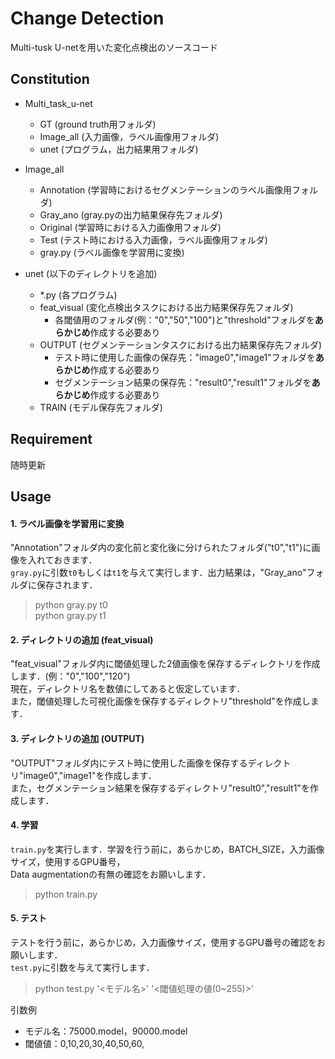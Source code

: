 # Change Detection
Multi-tusk U-netを用いた変化点検出のソースコード

## Constitution
* Multi_task_u-net
  * GT (ground truth用フォルダ)
  * Image_all (入力画像，ラベル画像用フォルダ)
  * unet (プログラム，出力結果用フォルダ)
  
* Image_all
  * Annotation (学習時におけるセグメンテーションのラベル画像用フォルダ)
  * Gray_ano (gray.pyの出力結果保存先フォルダ)
  * Original (学習時における入力画像用フォルダ)
  * Test (テスト時における入力画像，ラベル画像用フォルダ)
  * gray.py (ラベル画像を学習用に変換)
  
* unet (以下のディレクトリを追加)
  * *.py (各プログラム)
  * feat_visual (変化点検出タスクにおける出力結果保存先フォルダ)
    * 各閾値用のフォルダ(例："0","50","100")と"threshold"フォルダを**あらかじめ**作成する必要あり
  * OUTPUT (セグメンテーションタスクにおける出力結果保存先フォルダ)
    * テスト時に使用した画像の保存先："image0","image1"フォルダを**あらかじめ**作成する必要あり
    * セグメンテーション結果の保存先："result0","result1"フォルダを**あらかじめ**作成する必要あり
  * TRAIN (モデル保存先フォルダ)

## Requirement
随時更新


## Usage


#### 1. ラベル画像を学習用に変換
"Annotation"フォルダ内の変化前と変化後に分けられたフォルダ("t0","t1")に画像を入れておきます．  
`gray.py`に引数`t0`もしくは`t1`を与えて実行します．出力結果は，"Gray_ano"フォルダに保存されます．
> python gray.py t0  
> python gray.py t1

#### 2. ディレクトリの追加 (feat_visual)
"feat_visual"フォルダ内に閾値処理した2値画像を保存するディレクトリを作成します．(例："0","100","120")  
現在，ディレクトリ名を数値にしてあると仮定しています．  
また，閾値処理した可視化画像を保存するディレクトリ"threshold"を作成します．

#### 3. ディレクトリの追加 (OUTPUT)
"OUTPUT"フォルダ内にテスト時に使用した画像を保存するディレクトリ"image0","image1"を作成します．  
また，セグメンテーション結果を保存するディレクトリ"result0","result1"を作成します．

#### 4. 学習
`train.py`を実行します．学習を行う前に，あらかじめ，BATCH_SIZE，入力画像サイズ，使用するGPU番号，  
Data augmentationの有無の確認をお願いします．
> python train.py

#### 5. テスト
テストを行う前に，あらかじめ，入力画像サイズ，使用するGPU番号の確認をお願いします．  
`test.py`に引数を与えて実行します．
> python test.py '<モデル名>' '<閾値処理の値(0~255)>'  

引数例
* モデル名：75000.model，90000.model
* 閾値値：0,10,20,30,40,50,60,




